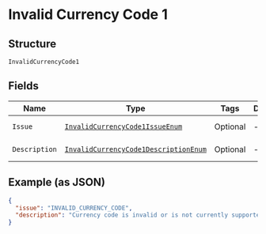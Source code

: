 
# Invalid Currency Code 1

## Structure

`InvalidCurrencyCode1`

## Fields

| Name | Type | Tags | Description | Getter | Setter |
|  --- | --- | --- | --- | --- | --- |
| `Issue` | [`InvalidCurrencyCode1IssueEnum`](../../doc/models/invalid-currency-code-1-issue-enum.md) | Optional | - | InvalidCurrencyCode1IssueEnum getIssue() | setIssue(InvalidCurrencyCode1IssueEnum issue) |
| `Description` | [`InvalidCurrencyCode1DescriptionEnum`](../../doc/models/invalid-currency-code-1-description-enum.md) | Optional | - | InvalidCurrencyCode1DescriptionEnum getDescription() | setDescription(InvalidCurrencyCode1DescriptionEnum description) |

## Example (as JSON)

```json
{
  "issue": "INVALID_CURRENCY_CODE",
  "description": "Currency code is invalid or is not currently supported. Please refer https://developer.paypal.com/api/rest/reference/currency-codes/ for list of supported currency codes."
}
```

